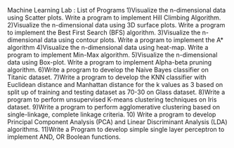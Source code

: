 Machine Learning Lab : List of Programs 
1)Visualize the n-dimensional data using Scatter plots. Write a program to implement Hill Climbing Algorithm.
2)Visualize the n-dimensional data using 3D surface plots. Write a program to implement the Best First Search (BFS) algorithm. 
3)Visualize the n-dimensional data using contour plots. Write a program to implement the A* algorithm 
4)Visualize the n-dimensional data using heat-map. Write a program to implement Min-Max algorithm. 
5)Visualize the n-dimensional data using Box-plot. Write a program to implement Alpha-beta pruning algorithm. 
6)Write a program to develop the Naive Bayes classifier on Titanic dataset. 
7)Write a program to develop the KNN classifier with Euclidean distance and Manhattan distance for the k values as 3 based on split up of training and testing dataset as 70-30 on Glass dataset. 
8)Write a program to perform unsupervised K-means clustering techniques on Iris dataset. 
9)Write a program to perform agglomerative clustering based on single-linkage, complete linkage criteria. 
10) Write a program to develop Principal Component Analysis (PCA) and Linear Discriminant Analysis (LDA) algorithms. 
11)Write a Program to develop simple single layer perceptron to implement AND, OR Boolean functions. 
